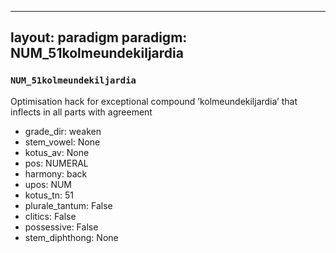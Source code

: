 
---
layout: paradigm
paradigm: NUM_51kolmeundekiljardia
---
### ` NUM_51kolmeundekiljardia `

Optimisation hack for exceptional compound ’kolmeundekiljardia’ that inflects in all parts with agreement
* grade_dir: weaken
* stem_vowel: None
* kotus_av: None
* pos: NUMERAL
* harmony: back
* upos: NUM
* kotus_tn: 51
* plurale_tantum: False
* clitics: False
* possessive: False
* stem_diphthong: None
